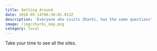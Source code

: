 ```yaml
---
title: Getting Around
date: 2018-05-14T06:38:01.013Z
description: 'Everyone who visits Zharki, has the same questions'
image: /img/zharki_map.png
category: local
---
```

Take your time to see all the sites.

